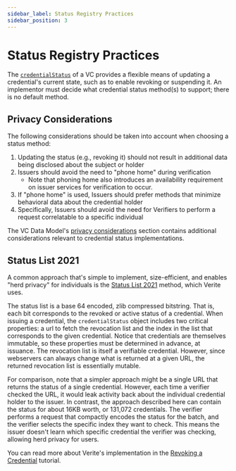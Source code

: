 ```yaml
---
sidebar_label: Status Registry Practices
sidebar_position: 3
---
```


# Status Registry Practices

The [`credentialStatus`](https://www.w3.org/TR/vc-data-model/#status) of a VC provides a flexible means of updating a credential's current state, such as to enable revoking or suspending it. An implementor must decide what credential status method(s) to support; there is no default method.

## Privacy Considerations

The following considerations should be taken into account when choosing a status method:

1. Updating the status (e.g., revoking it) should not result in additional data being disclosed about the subject or holder
2. Issuers should avoid the need to "phone home" during verification
   - Note that phoning home also introduces an availability requirement on issuer services for verification to occur.
3. If "phone home" is used, Issuers should prefer methods that minimize behavioral data about the credential holder
4. Specifically, Issuers should avoid the need for Verifiers to perform a request correlatable to a specific individual

The VC Data Model's [privacy considerations](https://www.w3.org/TR/vc-data-model/#privacy-considerations) section contains additional considerations relevant to credential status implementations.

## Status List 2021

A common approach that's simple to implement, size-efficient, and enables "herd privacy" for individuals is the [Status List 2021](https://w3c-ccg.github.io/vc-status-list-2021/) method, which Verite uses.

The status list is a base 64 encoded, zlib compressed bitstring. That is, each bit corresponds to the revoked or active status of a credential. When issuing a credential, the `credentialStatus` object includes two critical properties: a url to fetch the revocation list and the index in the list that corresponds to the given credential. Notice that credentials are themselves immutable, so these properties must be determined in advance, at issuance. The revocation list is itself a verifiable credential. However, since webservers can always change what is returned at a given URL, the returned revocation list is essentially mutable.

For comparison, note that a simpler approach might be a single URL that returns the status of a single credential. However, each time a verifier checked the URL, it would leak activity back about the individual credential holder to the issuer. In contrast, the approach described here can contain the status for about 16KB worth, or 131,072 credentials. The verifier performs a request that compactly encodes the status for the batch, and the verifier selects the specific index they want to check. This means the issuer doesn't learn which specific credential the verifier was checking, allowing herd privacy for users.

You can read more about Verite's implementation in the [Revoking a Credential](/docs/developers/revoke-a-credential) tutorial.
